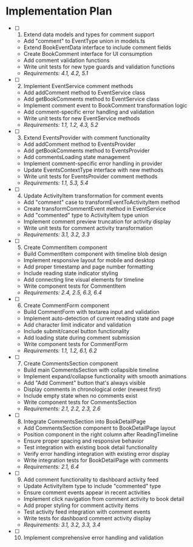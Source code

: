 # Implementation Plan

- [ ] 1. Extend data models and types for comment support
  - Add "comment" to EventType union in models.ts
  - Extend BookEventData interface to include comment fields
  - Create BookComment interface for UI consumption
  - Add comment validation functions
  - Write unit tests for new type guards and validation functions
  - _Requirements: 4.1, 4.2, 5.1_

- [ ] 2. Implement EventService comment methods
  - Add addComment method to EventService class
  - Add getBookComments method to EventService class
  - Implement comment event to BookComment transformation logic
  - Add comment-specific error handling and validation
  - Write unit tests for new EventService methods
  - _Requirements: 1.1, 1.2, 4.3, 5.2_

- [ ] 3. Extend EventsProvider with comment functionality
  - Add addComment method to EventsProvider
  - Add getBookComments method to EventsProvider
  - Add commentsLoading state management
  - Implement comment-specific error handling in provider
  - Update EventsContextType interface with new methods
  - Write unit tests for EventsProvider comment methods
  - _Requirements: 1.1, 5.3, 5.4_

- [ ] 4. Update ActivityItem transformation for comment events
  - Add "comment" case to transformEventToActivityItem method
  - Create transformCommentEvent method in EventService
  - Add "commented" type to ActivityItem type union
  - Implement comment preview truncation for activity display
  - Write unit tests for comment activity transformation
  - _Requirements: 3.1, 3.2, 3.3_

- [ ] 5. Create CommentItem component
  - Build CommentItem component with timeline blob design
  - Implement responsive layout for mobile and desktop
  - Add proper timestamp and page number formatting
  - Include reading state indicator styling
  - Add connecting line visual elements for timeline
  - Write component tests for CommentItem
  - _Requirements: 2.4, 2.5, 6.3, 6.4_

- [ ] 6. Create CommentForm component
  - Build CommentForm with textarea input and validation
  - Implement auto-detection of current reading state and page
  - Add character limit indicator and validation
  - Include submit/cancel button functionality
  - Add loading state during comment submission
  - Write component tests for CommentForm
  - _Requirements: 1.1, 1.2, 6.1, 6.2_

- [ ] 7. Create CommentsSection component
  - Build main CommentsSection with collapsible timeline
  - Implement expand/collapse functionality with smooth animations
  - Add "Add Comment" button that's always visible
  - Display comments in chronological order (newest first)
  - Include empty state when no comments exist
  - Write component tests for CommentsSection
  - _Requirements: 2.1, 2.2, 2.3, 2.6_

- [ ] 8. Integrate CommentsSection into BookDetailPage
  - Add CommentsSection component to BookDetailPage layout
  - Position component in the right column after ReadingTimeline
  - Ensure proper spacing and responsive behavior
  - Test integration with existing book detail functionality
  - Verify error handling integration with existing error display
  - Write integration tests for BookDetailPage with comments
  - _Requirements: 2.1, 6.4_

- [ ] 9. Add comment functionality to dashboard activity feed
  - Update ActivityItem type to include "commented" type
  - Ensure comment events appear in recent activities
  - Implement click navigation from comment activity to book detail
  - Add proper styling for comment activity items
  - Test activity feed integration with comment events
  - Write tests for dashboard comment activity display
  - _Requirements: 3.1, 3.2, 3.3, 3.4_

- [ ] 10. Implement comprehensive error handling and validation